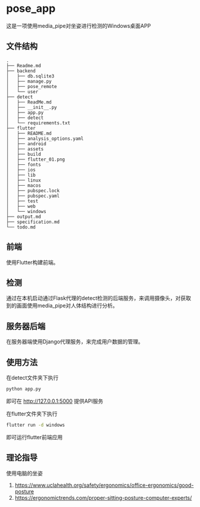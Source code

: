 # pose_app

这是一项使用media_pipe对坐姿进行检测的Windows桌面APP

## 文件结构

```
.
├── Readme.md
├── backend
│   ├── db.sqlite3
│   ├── manage.py
│   ├── pose_remote
│   └── user
├── detect
│   ├── ReadMe.md
│   ├── __init__.py
│   ├── app.py
│   ├── detect
│   └── requirements.txt
├── flutter
│   ├── README.md
│   ├── analysis_options.yaml
│   ├── android
│   ├── assets
│   ├── build
│   ├── flutter_01.png
│   ├── fonts
│   ├── ios
│   ├── lib
│   ├── linux
│   ├── macos
│   ├── pubspec.lock
│   ├── pubspec.yaml
│   ├── test
│   ├── web
│   └── windows
├── output.md
├── specification.md
└── todo.md

```

## 前端

使用Flutter构建前端。

## 检测

通过在本机启动通过Flask代理的detect检测的后端服务，来调用摄像头，对获取到的画面使用media_pipe对人体结构进行分析。

## 服务器后端

在服务器端使用Django代理服务，来完成用户数据的管理。

## 使用方法

在detect文件夹下执行
```bash
python app.py
```
即可在 http://127.0.0.1:5000 提供API服务

在flutter文件夹下执行
```bash
flutter run -d windows
```
即可运行flutter前端应用

## 理论指导

使用电脑的坐姿 

1. https://www.uclahealth.org/safety/ergonomics/office-ergonomics/good-posture
2. https://ergonomictrends.com/proper-sitting-posture-computer-experts/


